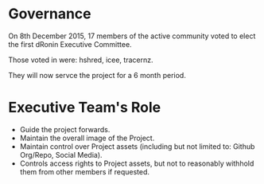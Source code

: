 Governance
==========
On 8th December 2015, 17 members of the active community voted to elect the first dRonin Executive Committee.

Those voted in were: hshred, icee, tracernz.

They will now servce the project for a 6 month period.

Executive Team's Role
=====================
* Guide the project forwards.
* Maintain the overall image of the Project.
* Maintain control over Project assets (including but not limited to: Github Org/Repo, Social Media).
* Controls access rights to Project assets, but not to reasonably withhold them from other members if requested.
